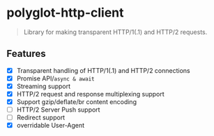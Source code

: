 # polyglot-http-client

> Library for making transparent HTTP/1(.1) and HTTP/2 requests.

## Features

* [x] Transparent handling of HTTP/1(.1) and HTTP/2 connections
* [x] Promise API/`async & await`
* [x] Streaming support
* [x] HTTP/2 request and response multiplexing support
* [x] Support gzip/deflate/br content encoding
* [ ] HTTP/2 Server Push support
* [ ] Redirect support
* [x] overridable User-Agent
